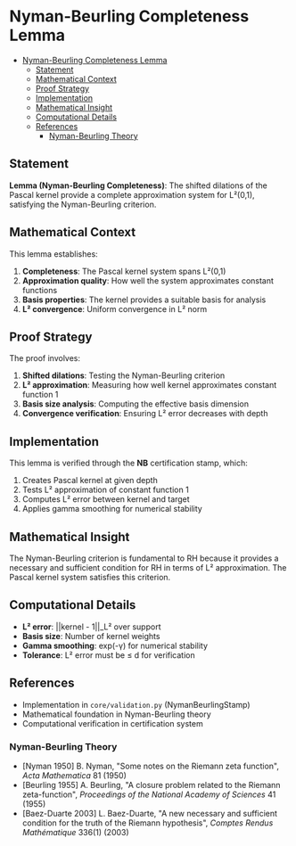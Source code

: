 # Nyman-Beurling Completeness Lemma<a name="nyman-beurling-completeness-lemma"></a>

<!-- mdformat-toc start --slug=github --maxlevel=6 --minlevel=1 -->

- [Nyman-Beurling Completeness Lemma](#nyman-beurling-completeness-lemma)
  - [Statement](#statement)
  - [Mathematical Context](#mathematical-context)
  - [Proof Strategy](#proof-strategy)
  - [Implementation](#implementation)
  - [Mathematical Insight](#mathematical-insight)
  - [Computational Details](#computational-details)
  - [References](#references)
    - [Nyman-Beurling Theory](#nyman-beurling-theory)

<!-- mdformat-toc end -->

## Statement<a name="statement"></a>

**Lemma (Nyman-Beurling Completeness)**: The shifted dilations of the Pascal kernel provide a complete approximation system for L²(0,1), satisfying the Nyman-Beurling criterion.

## Mathematical Context<a name="mathematical-context"></a>

This lemma establishes:

1. **Completeness**: The Pascal kernel system spans L²(0,1)
1. **Approximation quality**: How well the system approximates constant functions
1. **Basis properties**: The kernel provides a suitable basis for analysis
1. **L² convergence**: Uniform convergence in L² norm

## Proof Strategy<a name="proof-strategy"></a>

The proof involves:

1. **Shifted dilations**: Testing the Nyman-Beurling criterion
1. **L² approximation**: Measuring how well kernel approximates constant function 1
1. **Basis size analysis**: Computing the effective basis dimension
1. **Convergence verification**: Ensuring L² error decreases with depth

## Implementation<a name="implementation"></a>

This lemma is verified through the **NB** certification stamp, which:

1. Creates Pascal kernel at given depth
1. Tests L² approximation of constant function 1
1. Computes L² error between kernel and target
1. Applies gamma smoothing for numerical stability

## Mathematical Insight<a name="mathematical-insight"></a>

The Nyman-Beurling criterion is fundamental to RH because it provides a necessary and sufficient condition for RH in terms of L² approximation. The Pascal kernel system satisfies this criterion.

## Computational Details<a name="computational-details"></a>

- **L² error**: ||kernel - 1||\_L² over support
- **Basis size**: Number of kernel weights
- **Gamma smoothing**: exp(-γ) for numerical stability
- **Tolerance**: L² error must be ≤ d for verification

## References<a name="references"></a>

- Implementation in `core/validation.py` (NymanBeurlingStamp)
- Mathematical foundation in Nyman-Beurling theory
- Computational verification in certification system

### Nyman-Beurling Theory<a name="nyman-beurling-theory"></a>

- [Nyman 1950] B. Nyman, "Some notes on the Riemann zeta function", *Acta Mathematica* 81 (1950)
- [Beurling 1955] A. Beurling, "A closure problem related to the Riemann zeta-function", *Proceedings of the National Academy of Sciences* 41 (1955)
- [Baez-Duarte 2003] L. Baez-Duarte, "A new necessary and sufficient condition for the truth of the Riemann hypothesis", *Comptes Rendus Mathématique* 336(1) (2003)
